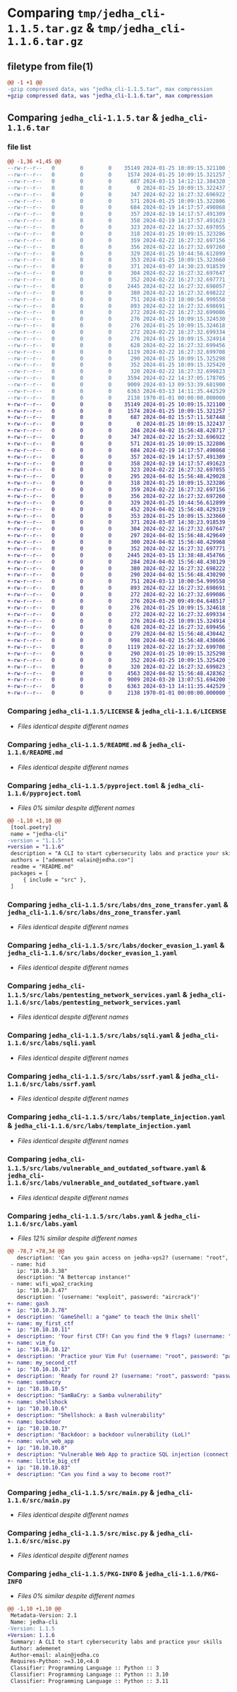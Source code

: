 # Comparing `tmp/jedha_cli-1.1.5.tar.gz` & `tmp/jedha_cli-1.1.6.tar.gz`

## filetype from file(1)

```diff
@@ -1 +1 @@
-gzip compressed data, was "jedha_cli-1.1.5.tar", max compression
+gzip compressed data, was "jedha_cli-1.1.6.tar", max compression
```

## Comparing `jedha_cli-1.1.5.tar` & `jedha_cli-1.1.6.tar`

### file list

```diff
@@ -1,36 +1,45 @@
--rw-r--r--   0        0        0    35149 2024-01-25 10:09:15.321100 jedha_cli-1.1.5/LICENSE
--rw-r--r--   0        0        0     1574 2024-01-25 10:09:15.321257 jedha_cli-1.1.5/README.md
--rw-r--r--   0        0        0      687 2024-03-13 14:12:12.384320 jedha_cli-1.1.5/pyproject.toml
--rw-r--r--   0        0        0        0 2024-01-25 10:09:15.322437 jedha_cli-1.1.5/src/__init__.py
--rw-r--r--   0        0        0      347 2024-02-22 16:27:32.696922 jedha_cli-1.1.5/src/labs/bypass-login.yaml
--rw-r--r--   0        0        0      571 2024-01-25 10:09:15.322806 jedha_cli-1.1.5/src/labs/dns_zone_transfer.yaml
--rw-r--r--   0        0        0      684 2024-02-19 14:17:57.490868 jedha_cli-1.1.5/src/labs/docker_evasion_1.yaml
--rw-r--r--   0        0        0      357 2024-02-19 14:17:57.491309 jedha_cli-1.1.5/src/labs/docker_evasion_2.yaml
--rw-r--r--   0        0        0      358 2024-02-19 14:17:57.491623 jedha_cli-1.1.5/src/labs/docker_evasion_3.yaml
--rw-r--r--   0        0        0      323 2024-02-22 16:27:32.697055 jedha_cli-1.1.5/src/labs/format_string.yaml
--rw-r--r--   0        0        0      318 2024-01-25 10:09:15.323286 jedha_cli-1.1.5/src/labs/hid.yaml
--rw-r--r--   0        0        0      359 2024-02-22 16:27:32.697156 jedha_cli-1.1.5/src/labs/idor.yaml
--rw-r--r--   0        0        0      356 2024-02-22 16:27:32.697260 jedha_cli-1.1.5/src/labs/insecure_design.yaml
--rw-r--r--   0        0        0      329 2024-01-25 10:44:56.612899 jedha_cli-1.1.5/src/labs/linux_privesc.yaml
--rw-r--r--   0        0        0      353 2024-01-25 10:09:15.323660 jedha_cli-1.1.5/src/labs/manual_audit.yaml
--rw-r--r--   0        0        0      371 2024-03-07 14:30:23.918539 jedha_cli-1.1.5/src/labs/msf_1.yaml
--rw-r--r--   0        0        0      304 2024-02-22 16:27:32.697647 jedha_cli-1.1.5/src/labs/msf_2.yaml
--rw-r--r--   0        0        0      352 2024-02-22 16:27:32.697771 jedha_cli-1.1.5/src/labs/path_traversal.yaml
--rw-r--r--   0        0        0     2445 2024-02-22 16:27:32.698057 jedha_cli-1.1.5/src/labs/pentesting_network_services.yaml
--rw-r--r--   0        0        0      380 2024-02-22 16:27:32.698222 jedha_cli-1.1.5/src/labs/security_misconfiguration.yaml
--rw-r--r--   0        0        0      751 2024-03-13 10:00:54.999558 jedha_cli-1.1.5/src/labs/sqli.yaml
--rw-r--r--   0        0        0      893 2024-02-22 16:27:32.698691 jedha_cli-1.1.5/src/labs/ssrf.yaml
--rw-r--r--   0        0        0      272 2024-02-22 16:27:32.699086 jedha_cli-1.1.5/src/labs/sudo_1.yaml
--rw-r--r--   0        0        0      276 2024-01-25 10:09:15.324530 jedha_cli-1.1.5/src/labs/sudo_2.yaml
--rw-r--r--   0        0        0      276 2024-01-25 10:09:15.324618 jedha_cli-1.1.5/src/labs/sudo_3.yaml
--rw-r--r--   0        0        0      272 2024-02-22 16:27:32.699334 jedha_cli-1.1.5/src/labs/suid.yaml
--rw-r--r--   0        0        0      276 2024-01-25 10:09:15.324914 jedha_cli-1.1.5/src/labs/suid_2.yaml
--rw-r--r--   0        0        0      628 2024-02-22 16:27:32.699456 jedha_cli-1.1.5/src/labs/template_injection.yaml
--rw-r--r--   0        0        0     1119 2024-02-22 16:27:32.699708 jedha_cli-1.1.5/src/labs/vulnerable_and_outdated_software.yaml
--rw-r--r--   0        0        0      290 2024-01-25 10:09:15.325298 jedha_cli-1.1.5/src/labs/wifi_wpa2_cracking.yaml
--rw-r--r--   0        0        0      352 2024-01-25 10:09:15.325420 jedha_cli-1.1.5/src/labs/windows_box.yaml
--rw-r--r--   0        0        0      320 2024-02-22 16:27:32.699823 jedha_cli-1.1.5/src/labs/xss.yaml
--rw-r--r--   0        0        0     3594 2024-02-22 14:37:05.178705 jedha_cli-1.1.5/src/labs.yaml
--rw-r--r--   0        0        0     9009 2024-03-13 09:53:39.681900 jedha_cli-1.1.5/src/main.py
--rw-r--r--   0        0        0     6363 2024-03-13 14:11:35.442529 jedha_cli-1.1.5/src/misc.py
--rw-r--r--   0        0        0     2138 1970-01-01 00:00:00.000000 jedha_cli-1.1.5/PKG-INFO
+-rw-r--r--   0        0        0    35149 2024-01-25 10:09:15.321100 jedha_cli-1.1.6/LICENSE
+-rw-r--r--   0        0        0     1574 2024-01-25 10:09:15.321257 jedha_cli-1.1.6/README.md
+-rw-r--r--   0        0        0      687 2024-04-02 15:57:11.587448 jedha_cli-1.1.6/pyproject.toml
+-rw-r--r--   0        0        0        0 2024-01-25 10:09:15.322437 jedha_cli-1.1.6/src/__init__.py
+-rw-r--r--   0        0        0      284 2024-04-02 15:56:48.428717 jedha_cli-1.1.6/src/labs/backdoor.yaml
+-rw-r--r--   0        0        0      347 2024-02-22 16:27:32.696922 jedha_cli-1.1.6/src/labs/bypass-login.yaml
+-rw-r--r--   0        0        0      571 2024-01-25 10:09:15.322806 jedha_cli-1.1.6/src/labs/dns_zone_transfer.yaml
+-rw-r--r--   0        0        0      684 2024-02-19 14:17:57.490868 jedha_cli-1.1.6/src/labs/docker_evasion_1.yaml
+-rw-r--r--   0        0        0      357 2024-02-19 14:17:57.491309 jedha_cli-1.1.6/src/labs/docker_evasion_2.yaml
+-rw-r--r--   0        0        0      358 2024-02-19 14:17:57.491623 jedha_cli-1.1.6/src/labs/docker_evasion_3.yaml
+-rw-r--r--   0        0        0      323 2024-02-22 16:27:32.697055 jedha_cli-1.1.6/src/labs/format_string.yaml
+-rw-r--r--   0        0        0      295 2024-04-02 15:56:48.429028 jedha_cli-1.1.6/src/labs/gash.yaml
+-rw-r--r--   0        0        0      318 2024-01-25 10:09:15.323286 jedha_cli-1.1.6/src/labs/hid.yaml
+-rw-r--r--   0        0        0      359 2024-02-22 16:27:32.697156 jedha_cli-1.1.6/src/labs/idor.yaml
+-rw-r--r--   0        0        0      356 2024-02-22 16:27:32.697260 jedha_cli-1.1.6/src/labs/insecure_design.yaml
+-rw-r--r--   0        0        0      329 2024-01-25 10:44:56.612899 jedha_cli-1.1.6/src/labs/linux_privesc.yaml
+-rw-r--r--   0        0        0      452 2024-04-02 15:56:48.429319 jedha_cli-1.1.6/src/labs/little_big_ctf.yaml
+-rw-r--r--   0        0        0      353 2024-01-25 10:09:15.323660 jedha_cli-1.1.6/src/labs/manual_audit.yaml
+-rw-r--r--   0        0        0      371 2024-03-07 14:30:23.918539 jedha_cli-1.1.6/src/labs/msf_1.yaml
+-rw-r--r--   0        0        0      304 2024-02-22 16:27:32.697647 jedha_cli-1.1.6/src/labs/msf_2.yaml
+-rw-r--r--   0        0        0      297 2024-04-02 15:56:48.429649 jedha_cli-1.1.6/src/labs/my_first_ctf.yaml
+-rw-r--r--   0        0        0      300 2024-04-02 15:56:48.429968 jedha_cli-1.1.6/src/labs/my_second_ctf.yaml
+-rw-r--r--   0        0        0      352 2024-02-22 16:27:32.697771 jedha_cli-1.1.6/src/labs/path_traversal.yaml
+-rw-r--r--   0        0        0     2445 2024-03-15 13:38:48.454766 jedha_cli-1.1.6/src/labs/pentesting_network_services.yaml
+-rw-r--r--   0        0        0      284 2024-04-02 15:56:48.430129 jedha_cli-1.1.6/src/labs/sambacry.yaml
+-rw-r--r--   0        0        0      380 2024-02-22 16:27:32.698222 jedha_cli-1.1.6/src/labs/security_misconfiguration.yaml
+-rw-r--r--   0        0        0      290 2024-04-02 15:56:48.430290 jedha_cli-1.1.6/src/labs/shellshock.yaml
+-rw-r--r--   0        0        0      751 2024-03-13 10:00:54.999558 jedha_cli-1.1.6/src/labs/sqli.yaml
+-rw-r--r--   0        0        0      893 2024-02-22 16:27:32.698691 jedha_cli-1.1.6/src/labs/ssrf.yaml
+-rw-r--r--   0        0        0      272 2024-02-22 16:27:32.699086 jedha_cli-1.1.6/src/labs/sudo_1.yaml
+-rw-r--r--   0        0        0      276 2024-03-20 09:49:04.648517 jedha_cli-1.1.6/src/labs/sudo_2.yaml
+-rw-r--r--   0        0        0      276 2024-01-25 10:09:15.324618 jedha_cli-1.1.6/src/labs/sudo_3.yaml
+-rw-r--r--   0        0        0      272 2024-02-22 16:27:32.699334 jedha_cli-1.1.6/src/labs/suid.yaml
+-rw-r--r--   0        0        0      276 2024-01-25 10:09:15.324914 jedha_cli-1.1.6/src/labs/suid_2.yaml
+-rw-r--r--   0        0        0      628 2024-02-22 16:27:32.699456 jedha_cli-1.1.6/src/labs/template_injection.yaml
+-rw-r--r--   0        0        0      279 2024-04-02 15:56:48.430442 jedha_cli-1.1.6/src/labs/vim_fu.yaml
+-rw-r--r--   0        0        0      998 2024-04-02 15:56:48.430606 jedha_cli-1.1.6/src/labs/vuln_web_app.yaml
+-rw-r--r--   0        0        0     1119 2024-02-22 16:27:32.699708 jedha_cli-1.1.6/src/labs/vulnerable_and_outdated_software.yaml
+-rw-r--r--   0        0        0      290 2024-01-25 10:09:15.325298 jedha_cli-1.1.6/src/labs/wifi_wpa2_cracking.yaml
+-rw-r--r--   0        0        0      352 2024-01-25 10:09:15.325420 jedha_cli-1.1.6/src/labs/windows_box.yaml
+-rw-r--r--   0        0        0      320 2024-02-22 16:27:32.699823 jedha_cli-1.1.6/src/labs/xss.yaml
+-rw-r--r--   0        0        0     4563 2024-04-02 15:56:48.428362 jedha_cli-1.1.6/src/labs.yaml
+-rw-r--r--   0        0        0     9009 2024-03-20 13:07:51.694200 jedha_cli-1.1.6/src/main.py
+-rw-r--r--   0        0        0     6363 2024-03-13 14:11:35.442529 jedha_cli-1.1.6/src/misc.py
+-rw-r--r--   0        0        0     2138 1970-01-01 00:00:00.000000 jedha_cli-1.1.6/PKG-INFO
```

### Comparing `jedha_cli-1.1.5/LICENSE` & `jedha_cli-1.1.6/LICENSE`

 * *Files identical despite different names*

### Comparing `jedha_cli-1.1.5/README.md` & `jedha_cli-1.1.6/README.md`

 * *Files identical despite different names*

### Comparing `jedha_cli-1.1.5/pyproject.toml` & `jedha_cli-1.1.6/pyproject.toml`

 * *Files 0% similar despite different names*

```diff
@@ -1,10 +1,10 @@
 [tool.poetry]
 name = "jedha-cli"
-version = "1.1.5"
+version = "1.1.6"
 description = "A CLI to start cybersecurity labs and practice your skills"
 authors = ["ademenet <alain@jedha.co>"]
 readme = "README.md"
 packages = [
     { include = "src" },
 ]
```

### Comparing `jedha_cli-1.1.5/src/labs/dns_zone_transfer.yaml` & `jedha_cli-1.1.6/src/labs/dns_zone_transfer.yaml`

 * *Files identical despite different names*

### Comparing `jedha_cli-1.1.5/src/labs/docker_evasion_1.yaml` & `jedha_cli-1.1.6/src/labs/docker_evasion_1.yaml`

 * *Files identical despite different names*

### Comparing `jedha_cli-1.1.5/src/labs/pentesting_network_services.yaml` & `jedha_cli-1.1.6/src/labs/pentesting_network_services.yaml`

 * *Files identical despite different names*

### Comparing `jedha_cli-1.1.5/src/labs/sqli.yaml` & `jedha_cli-1.1.6/src/labs/sqli.yaml`

 * *Files identical despite different names*

### Comparing `jedha_cli-1.1.5/src/labs/ssrf.yaml` & `jedha_cli-1.1.6/src/labs/ssrf.yaml`

 * *Files identical despite different names*

### Comparing `jedha_cli-1.1.5/src/labs/template_injection.yaml` & `jedha_cli-1.1.6/src/labs/template_injection.yaml`

 * *Files identical despite different names*

### Comparing `jedha_cli-1.1.5/src/labs/vulnerable_and_outdated_software.yaml` & `jedha_cli-1.1.6/src/labs/vulnerable_and_outdated_software.yaml`

 * *Files identical despite different names*

### Comparing `jedha_cli-1.1.5/src/labs.yaml` & `jedha_cli-1.1.6/src/labs.yaml`

 * *Files 12% similar despite different names*

```diff
@@ -78,7 +78,34 @@
   description: 'Can you gain access on jedha-vps2? (username: "root", password: "PwnMe", port: 2222)'
 - name: hid
   ip: "10.10.3.38"
   description: "A Bettercap instance!"
 - name: wifi_wpa2_cracking
   ip: "10.10.3.47"
   description: '(username: "exploit", password: "aircrack")'
+- name: gash
+  ip: "10.10.3.78"
+  description: 'GameShell: a "game" to teach the Unix shell'
+- name: my_first_ctf
+  ip: "10.10.10.11"
+  description: 'Your first CTF! Can you find the 9 flags? (username: "root", password: "password")'
+- name: vim_fu
+  ip: "10.10.10.12"
+  description: 'Practice your Vim Fu! (username: "root", password: "password")'
+- name: my_second_ctf
+  ip: "10.10.10.13"
+  description: 'Ready for round 2? (username: "root", password: "password")'
+- name: sambacry
+  ip: "10.10.10.5"
+  description: "SamBaCry: a Samba vulnerability"
+- name: shellshock
+  ip: "10.10.10.6"
+  description: "Shellshock: a Bash vulnerability"
+- name: backdoor
+  ip: "10.10.10.7"
+  description: "Backdoor: a backdoor vulnerability (LoL)"
+- name: vuln_web_app
+  ip: "10.10.10.8"
+  description: "Vulnerable Web App to practice SQL injection (connect to http://10.10.10.8:31337)"
+- name: little_big_ctf
+  ip: "10.10.10.83"
+  description: "Can you find a way to become root?"
```

### Comparing `jedha_cli-1.1.5/src/main.py` & `jedha_cli-1.1.6/src/main.py`

 * *Files identical despite different names*

### Comparing `jedha_cli-1.1.5/src/misc.py` & `jedha_cli-1.1.6/src/misc.py`

 * *Files identical despite different names*

### Comparing `jedha_cli-1.1.5/PKG-INFO` & `jedha_cli-1.1.6/PKG-INFO`

 * *Files 0% similar despite different names*

```diff
@@ -1,10 +1,10 @@
 Metadata-Version: 2.1
 Name: jedha-cli
-Version: 1.1.5
+Version: 1.1.6
 Summary: A CLI to start cybersecurity labs and practice your skills
 Author: ademenet
 Author-email: alain@jedha.co
 Requires-Python: >=3.10,<4.0
 Classifier: Programming Language :: Python :: 3
 Classifier: Programming Language :: Python :: 3.10
 Classifier: Programming Language :: Python :: 3.11
```

